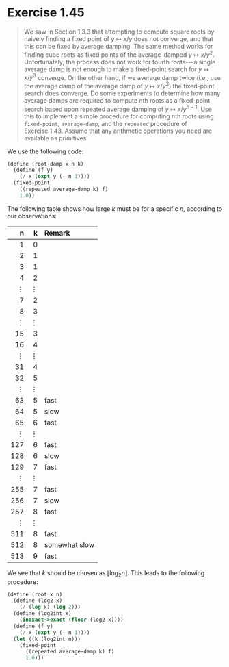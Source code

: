 # Exercise 1.45

> We saw in Section 1.3.3 that attempting to compute square roots by naively finding a fixed point of $y \mapsto x / y$ does not converge, and that this can be fixed by average damping.
> The same method works for finding cube roots as fixed points of the average-damped $y \mapsto x / y^2$.
> Unfortunately, the process does not work for fourth roots---a single average damp is not enough to make a fixed-point search for $y \mapsto x / y^3$ converge.
> On the other hand, if we average damp twice (i.e., use the average damp of the average damp of $y \mapsto x / y^3$) the fixed-point search does converge.
> Do some experiments to determine how many average damps are required to compute $n$th roots as a fixed-point search based upon repeated average damping of $y \mapsto x / y^{n - 1}$.
> Use this to implement a simple procedure for computing $n$th roots using `fixed-point`, `average-damp`, and the `repeated` procedure of Exercise 1.43.
> Assume that any arithmetic operations you need are available as primitives.

We use the following code:
```scheme
(define (root-damp x n k)
  (define (f y)
    (/ x (expt y (- n 1))))
  (fixed-point
    ((repeated average-damp k) f)
    1.0))
```

The following table shows how large $k$ must be for a specific $n$, according to our observations:

|  n  |  k  | Remark
| --: | --: | :-----
|   1 |   0 |
|   2 |   1 |
|   3 |   1 |
|   4 |   2 |
|   ⋮ |   ⋮ |
|   7 |   2 |
|   8 |   3 |
|   ⋮ |   ⋮ |
|  15 |   3 |
|  16 |   4 |
|   ⋮ |   ⋮ |
|  31 |   4 |
|  32 |   5 |
|   ⋮ |   ⋮ |
|  63 |   5 | fast
|  64 |   5 | slow
|  65 |   6 | fast
|   ⋮ |   ⋮ |
| 127 |   6 | fast
| 128 |   6 | slow
| 129 |   7 | fast
|   ⋮ |   ⋮ |
| 255 |   7 | fast
| 256 |   7 | slow
| 257 |   8 | fast
|   ⋮ |   ⋮ |
| 511 |   8 | fast
| 512 |   8 | somewhat slow
| 513 |   9 | fast

We see that $k$ should be chosen as $⌊ \log_2 n ⌋$.
This leads to the following procedure:
```scheme
(define (root x n)
  (define (log2 x)
    (/ (log x) (log 2)))
  (define (log2int x)
    (inexact->exact (floor (log2 x))))
  (define (f y)
    (/ x (expt y (- n 1))))
  (let ((k (log2int n)))
    (fixed-point
      ((repeated average-damp k) f)
      1.0)))
```
